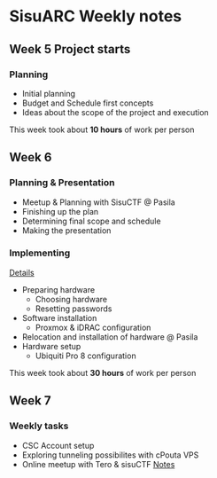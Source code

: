 # SisuARC Weekly notes

## Week 5 Project starts

### Planning 
- Initial planning
- Budget and Schedule first concepts
- Ideas about the scope of the project and execution

This week took about **10 hours** of work per person

## Week 6 

### Planning & Presentation
- Meetup & Planning with SisuCTF @ Pasila
- Finishing up the plan
- Determining final scope and schedule
- Making the presentation

### Implementing
[Details](Hardware_setup_phase1.md)
- Preparing hardware
  - Choosing hardware
  - Resetting passwords
- Software installation
  - Proxmox & iDRAC configuration
- Relocation and installation of hardware @ Pasila
- Hardware setup
  - Ubiquiti Pro 8 configuration

This week took about **30 hours** of work per person

## Week 7

### Weekly tasks

- CSC Account setup
- Exploring tunneling possibilites with cPouta VPS
- Online meetup with Tero & sisuCTF [Notes](13_2_tero_meet_notes.md)